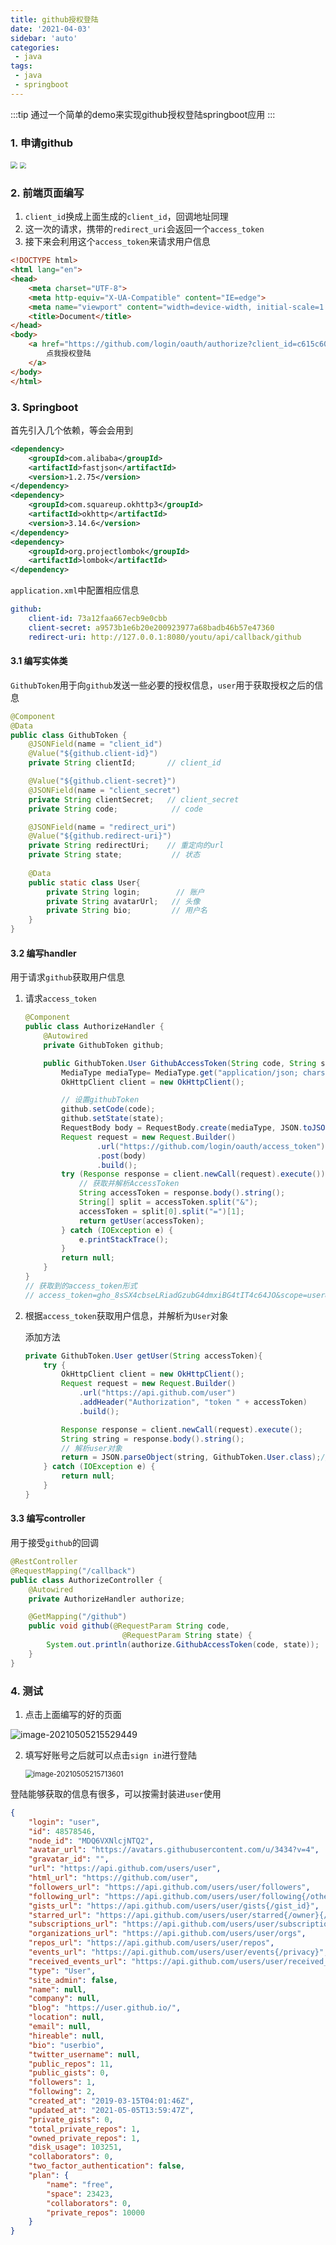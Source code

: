 ```yaml
---
title: github授权登陆
date: '2021-04-03'
sidebar: 'auto'
categories:
 - java
tags:
 - java
 - springboot
---
```


:::tip
通过一个简单的demo来实现github授权登陆springboot应用
:::

### 1. 申请github

<img src="//gitee.com/dingwanli/picture/raw/master/20210505212522.png" style="zoom:70%;" />

<img src="https://gitee.com/dingwanli/picture/raw/master/20210505213112.png" style="zoom:60%;" />

### 2. 前端页面编写

1. `client_id`换成上面生成的`client_id`，回调地址同理
2. 这一次的请求，携带的`redirect_uri`会返回一个`access_token`
3. 接下来会利用这个`access_token`来请求用户信息

```html
<!DOCTYPE html>
<html lang="en">
<head>
	<meta charset="UTF-8">
	<meta http-equiv="X-UA-Compatible" content="IE=edge">
	<meta name="viewport" content="width=device-width, initial-scale=1.0">
	<title>Document</title>
</head>
<body>
	<a href="https://github.com/login/oauth/authorize?client_id=c615c60650db8fdcbbfd&amp;redirect_uri=http://127.0.0.1:8080/api/callback/&amp;scope=user&amp;state=1">
		点我授权登陆
	</a>
</body>
</html>
```

### 3. Springboot

首先引入几个依赖，等会会用到

```xml
<dependency>
    <groupId>com.alibaba</groupId>
    <artifactId>fastjson</artifactId>
    <version>1.2.75</version>
</dependency>
<dependency>
    <groupId>com.squareup.okhttp3</groupId>
    <artifactId>okhttp</artifactId>
    <version>3.14.6</version>
</dependency>
<dependency>
    <groupId>org.projectlombok</groupId>
    <artifactId>lombok</artifactId>
</dependency>
```

`application.xml`中配置相应信息

```yaml
github:
    client-id: 73a12faa667ecb9e0cbb
    client-secret: a9573b1e6b20e200923977a68badb46b57e47360
    redirect-uri: http://127.0.0.1:8080/youtu/api/callback/github
```

#### 3.1 编写实体类

`GithubToken`用于向`github`发送一些必要的授权信息，`user`用于获取授权之后的信息

```java
@Component
@Data
public class GithubToken {
    @JSONField(name = "client_id")
    @Value("${github.client-id}")
    private String clientId;       // client_id

    @Value("${github.client-secret}")
    @JSONField(name = "client_secret")
    private String clientSecret;   // client_secret
    private String code;            // code

    @JSONField(name = "redirect_uri")
    @Value("${github.redirect-uri}")
    private String redirectUri;    // 重定向的url
    private String state;           // 状态
	
	@Data
    public static class User{
        private String login;        // 账户
        private String avatarUrl;   // 头像
        private String bio;         // 用户名
    }
}
```

#### 3.2 编写handler

用于请求`github`获取用户信息

1. 请求`access_token`

   ```java
   @Component
   public class AuthorizeHandler {
       @Autowired
       private GithubToken github;
   
       public GithubToken.User GithubAccessToken(String code, String state){
           MediaType mediaType= MediaType.get("application/json; charset=utf-8");
           OkHttpClient client = new OkHttpClient();
   
           // 设置githubToken
           github.setCode(code);
           github.setState(state);
           RequestBody body = RequestBody.create(mediaType, JSON.toJSONString(github));
           Request request = new Request.Builder()
                   .url("https://github.com/login/oauth/access_token")
                   .post(body)
                   .build();
           try (Response response = client.newCall(request).execute()) {
               // 获取并解析AccessToken
               String accessToken = response.body().string();
               String[] split = accessToken.split("&");
               accessToken = split[0].split("=")[1];
               return getUser(accessToken);
           } catch (IOException e) {
               e.printStackTrace();
           }
           return null;
       }
   }
   // 获取到的access_token形式
   // access_token=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&scope=user&token_type=bearer
   ```

2. 根据`access_token`获取用户信息，并解析为`User`对象

   添加方法

   ```java
   private GithubToken.User getUser(String accessToken){
       try {
           OkHttpClient client = new OkHttpClient();
           Request request = new Request.Builder()
               .url("https://api.github.com/user")
               .addHeader("Authorization", "token " + accessToken)
               .build();
   
           Response response = client.newCall(request).execute();
           String string = response.body().string();
           // 解析user对象
           return = JSON.parseObject(string, GithubToken.User.class);//将string解析成GitHub对象
       } catch (IOException e) {
           return null;
       }
   }
   ```

#### 3.3 编写controller

用于接受`github`的回调

```java
@RestController
@RequestMapping("/callback")
public class AuthorizeController {
    @Autowired
    private AuthorizeHandler authorize;

    @GetMapping("/github")
    public void github(@RequestParam String code,
                         @RequestParam String state) {
        System.out.println(authorize.GithubAccessToken(code, state));
    }
}
```

### 4. 测试

1. 点击上面编写的好的页面

![image-20210505215529449](C:\Users\47106\AppData\Roaming\Typora\typora-user-images\image-20210505215529449.png)

2. 填写好账号之后就可以点击`sign in`进行登陆

   <img src="C:\Users\47106\AppData\Roaming\Typora\typora-user-images\image-20210505215713601.png" alt="image-20210505215713601" style="zoom:80%;" />

登陆能够获取的信息有很多，可以按需封装进`user`使用

```json
{
    "login": "user",
    "id": 48578546,
    "node_id": "MDQ6VXNlcjNTQ2",
    "avatar_url": "https://avatars.githubusercontent.com/u/3434?v=4",
    "gravatar_id": "",
    "url": "https://api.github.com/users/user",
    "html_url": "https://github.com/user",
    "followers_url": "https://api.github.com/users/user/followers",
    "following_url": "https://api.github.com/users/user/following{/other_user}",
    "gists_url": "https://api.github.com/users/user/gists{/gist_id}",
    "starred_url": "https://api.github.com/users/user/starred{/owner}{/repo}",
    "subscriptions_url": "https://api.github.com/users/user/subscriptions",
    "organizations_url": "https://api.github.com/users/user/orgs",
    "repos_url": "https://api.github.com/users/user/repos",
    "events_url": "https://api.github.com/users/user/events{/privacy}",
    "received_events_url": "https://api.github.com/users/user/received_events",
    "type": "User",
    "site_admin": false,
    "name": null,
    "company": null,
    "blog": "https://user.github.io/",
    "location": null,
    "email": null,
    "hireable": null,
    "bio": "userbio",
    "twitter_username": null,
    "public_repos": 11,
    "public_gists": 0,
    "followers": 1,
    "following": 2,
    "created_at": "2019-03-15T04:01:46Z",
    "updated_at": "2021-05-05T13:59:47Z",
    "private_gists": 0,
    "total_private_repos": 1,
    "owned_private_repos": 1,
    "disk_usage": 103251,
    "collaborators": 0,
    "two_factor_authentication": false,
    "plan": {
        "name": "free",
        "space": 23423,
        "collaborators": 0,
        "private_repos": 10000
    }
}
```

